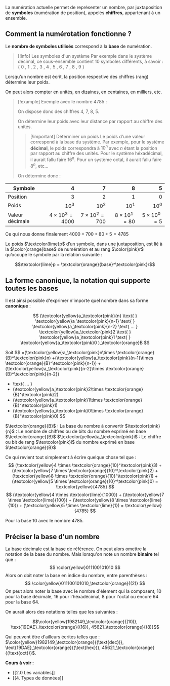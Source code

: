 La numération actuelle permet de représenter un nombre, par juxtaposition de **symboles** (numération de position), appelés **chiffres**, appartenant à un ensemble.

## Comment la numérotation fonctionne ?

Le **nombre de symboles utilisés** correspond à la **base** de numération.

>[!info] Les symboles d'un système
>Par exemple dans le système décimal, ce sous-ensemble contient 10 symboles différents, à savoir : { 0 , 1 , 2 , 3 , 4 , 5 , 6 , 7 , 8 , 9 }

Lorsqu’un nombre est écrit, la position respective des chiffres (rang) détermine leur poids.

On peut alors compter en unités, en dizaines, en centaines, en milliers, etc.

> [!example] Exemple avec le nombre 4785 :
> 
> On dispose donc des chiffres 4, 7, 8, 5.
> 
> On détermine leur poids avec leur distance par rapport au chiffre des unités.
> >[!important] Déterminer un poids
> >Le poids d'une valeur correspond à la base du système. Par exemple, pour le système **décimal**, le poids correspondra à $10^n$ avec $n$ étant la position par rapport au chiffre des unités.
> >Pour le système héxadécimal, il aurait fallu faire $16^n$.
> >Pour un système octal, il aurait fallu faire $8^n$, etc...
> 
> On détermine donc :
> 
| Symbole         | 4                      | 7                     | 8      | 5      | 
| --------------- | ----------------------: | ---------------------: | ------: | ------: |
| Position        | 3                      | 2                     | 1      | 0      |
| Poids           | $10^3$                 | $10^2$                | $10^1$ | $10^0$ |
| Valeur décimale | $4 \times 10^3 = 4000$ | $7 \times 10^2 = 700$ | $8 \times 10^1 = 80$       |  $5\times 10^0 = 5$      |
Ce qui nous donne finalement  $4000 + 700 + 80 + 5 = 4785$

Le poids $\textcolor{lime}p$ d’un symbole, dans une juxtaposition, est lié à la $\color{orange}base$ de numération et au rang $\color{pink}r$
qu’occupe le symbole par la relation suivante :

$$\textcolor{lime}p = \textcolor{orange}{base}^\textcolor{pink}r$$
## La forme canonique, la notation qui supporte toutes les bases

Il est ainsi possible d'exprimer n'importe quel nombre dans sa forme **canonique** :

$$
(\textcolor{yellow}a_\textcolor{pink}{n} \text{ } \textcolor{yellow}a_\textcolor{pink}{n-1} \text{ } \textcolor{yellow}a_\textcolor{pink}{n-2} \text{ ... } \textcolor{yellow}a_\textcolor{pink}2 \text{ } \textcolor{yellow}a_\textcolor{pink}1 \text{ }  
\textcolor{yellow}a_\textcolor{pink}0 )_\textcolor{orange}B
$$

Soit 
$$
=(\textcolor{yellow}a_\textcolor{pink}n\times \textcolor{orange}{B}^\textcolor{pink}n)
+(\textcolor{yellow}a_\textcolor{pink}{n-1}\times \textcolor{orange}{B}^\textcolor{pink}{n-1})
+(\textcolor{yellow}a_\textcolor{pink}{n-2}\times \textcolor{orange}{B}^\textcolor{pink}{n-2}) 
+ \text{ ... } 
+ (\textcolor{yellow}a_\textcolor{pink}2\times \textcolor{orange}{B}^\textcolor{pink}2)
+ (\textcolor{yellow}a_\textcolor{pink}1\times \textcolor{orange}{B}^\textcolor{pink}1)
+ (\textcolor{yellow}a_\textcolor{pink}0\times \textcolor{orange}{B}^\textcolor{pink}0)
$$

$\textcolor{orange}{B}$ : La base du nombre à convertir
$\textcolor{pink}{n}$ : Le nombre de chiffres ou de bits du nombre exprimé en base $\textcolor{orange}{B}$
$\textcolor{yellow}a_\textcolor{pink}i$ : Le chiffre ou bit de rang $\textcolor{pink}i$ du nombre exprimé en base $\textcolor{orange}{B}$

Ce qui revient tout simplement à écrire quelque chose tel que : 
$$
(\textcolor{yellow}4 \times \textcolor{orange}{10}^\textcolor{pink}3) + (\textcolor{yellow}7 \times \textcolor{orange}{10}^\textcolor{pink}2) + (\textcolor{yellow}8 \times \textcolor{orange}{10}^\textcolor{pink}1) + (\textcolor{yellow}5 \times \textcolor{orange}{10}^\textcolor{pink}0) = \textcolor{yellow}{4785}
$$
$$
(\textcolor{yellow}4 \times \textcolor{lime}{1000}) + (\textcolor{yellow}7 \times \textcolor{lime}{100}) + (\textcolor{yellow}8 \times \textcolor{lime}{10}) + (\textcolor{yellow}5 \times \textcolor{lime}{1}) = \textcolor{yellow}{4785}
$$

Pour la base $10$ avec le nombre $4785$.

## Préciser la base d'un nombre 

La base décimale est la base de référence. On peut alors omettre la notation de la base du nombre.
Mais lorsqu'on note un nombre **binaire** tel que :
$$
\color{yellow}011100101010
$$
Alors on doit noter la base en indice du nombre, entre parenthèses : 
$$
\color{yellow}011100101010_\textcolor{orange}{(2)}
$$
On peut alors noter la base avec le nombre d'élement qui la composent, 10 pour la base décimale, 16 pour l'héxadécimal, 8 pour l'octal ou encore 64 pour la base 64.

On aurait alors des notations telles que les suivantes :

$$\color{yellow}1982149_\textcolor{orange}{(10)}, \text{19DAE}_\textcolor{orange}{(16)}, 45621_\textcolor{orange}{(8)}$$

Qui peuvent être d'ailleurs écrites telles que : $\color{yellow}1982149_\textcolor{orange}{(\text{dec})}, \text{19DAE}_\textcolor{orange}{(\text{hex})}, 45621_\textcolor{orange}{(\text{oct})}$.

**Cours à voir :**
- [[2.0 Les variables]]
- [[4. Types de données]]